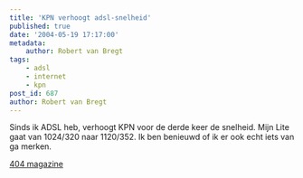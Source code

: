 ```yaml
---
title: 'KPN verhoogt adsl-snelheid'
published: true
date: '2004-05-19 17:17:00'
metadata:
    author: Robert van Bregt
tags:
    - adsl
    - internet
    - kpn
post_id: 687
author: Robert van Bregt
---
```


Sinds ik ADSL heb, verhoogt KPN voor de derde keer de snelheid. Mijn Lite gaat van 1024/320 naar 1120/352. Ik ben benieuwd of ik er ook echt iets van ga merken.

[404 magazine](http://www4.hccnet.nl/404/redirect_nieuws.cfm?id=10292)